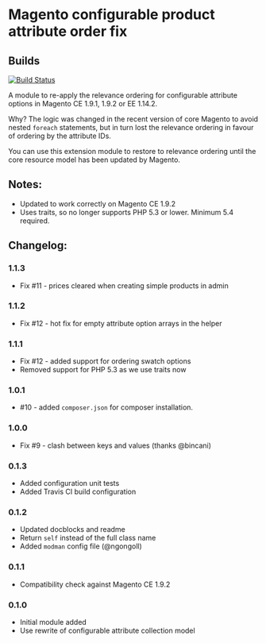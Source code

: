 # Magento configurable product attribute order fix

## Builds

[![Build Status](https://travis-ci.org/robbieaverill/magento-attribute-option-order-fix.svg?branch=master)](https://travis-ci.org/robbieaverill/magento-attribute-option-order-fix)

A module to re-apply the relevance ordering for configurable attribute options in Magento CE 1.9.1, 1.9.2 or EE 1.14.2.

Why? The logic was changed in the recent version of core Magento to avoid nested `foreach` statements, but in turn lost the relevance ordering in favour of ordering by the attribute IDs.

You can use this extension module to restore to relevance ordering until the core resource model has been updated by Magento.

## Notes:

* Updated to work correctly on Magento CE 1.9.2
* Uses traits, so no longer supports PHP 5.3 or lower. Minimum 5.4 required.

## Changelog:

### 1.1.3

* Fix #11 - prices cleared when creating simple products in admin

### 1.1.2

* Fix #12 - hot fix for empty attribute option arrays in the helper

### 1.1.1

* Fix #12 - added support for ordering swatch options
* Removed support for PHP 5.3 as we use traits now

### 1.0.1

* #10 - added `composer.json` for composer installation.

### 1.0.0

* Fix #9 - clash between keys and values (thanks @bincani)

### 0.1.3

* Added configuration unit tests
* Added Travis CI build configuration

### 0.1.2

* Updated docblocks and readme
* Return `self` instead of the full class name
* Added `modman` config file (@ngongoll)

### 0.1.1

* Compatibility check against Magento CE 1.9.2

### 0.1.0

* Initial module added
* Use rewrite of configurable attribute collection model
